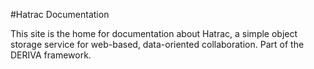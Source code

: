 #Hatrac Documentation

This site is the home for documentation about Hatrac, a simple object storage service for web-based, data-oriented collaboration. Part of the DERIVA framework.
